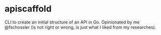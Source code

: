 # apiscaffold

CLI to create an initial structure of an API in Go. Opinionated by me @fschossler (is not right or wrong, is just what I liked from my researches).